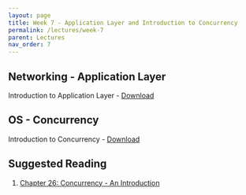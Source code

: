 ```yaml
---
layout: page
title: Week 7 - Application Layer and Introduction to Concurrency
permalink: /lectures/week-7
parent: Lectures
nav_order: 7
---
```


## Networking - Application Layer

Introduction to Application Layer - [Download](https://karthikv1392.github.io/cs3301_osn_2024/slides/OSN_L13.pdf)

## OS - Concurrency

Introduction to Concurrency - [Download](https://karthikv1392.github.io/cs3301_osn_2024/slides/OSN_L14.pdf)


## Suggested Reading

1. [Chapter 26: Concurrency - An Introduction](https://pages.cs.wisc.edu/~remzi/OSTEP/threads-intro.pdf)
